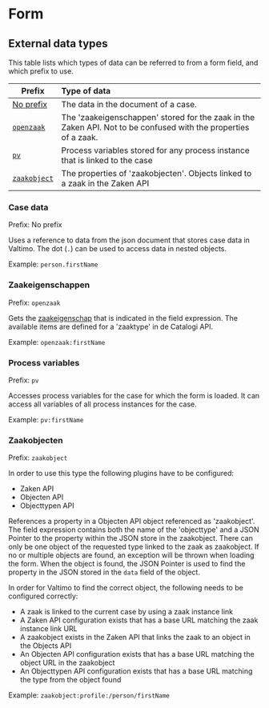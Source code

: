 # Form

## External data types

This table lists which types of data can be referred to from a form field, and which prefix to use.

| Prefix                           | Type of data                                                                                                    |
|----------------------------------|:----------------------------------------------------------------------------------------------------------------|
| [No prefix](#case-data)          | The data in the document of a case.                                                                             |
| [`openzaak`](#zaakeigenschappen) | The 'zaakeigenschappen' stored for the zaak in the Zaken API. Not to be confused with the properties of a zaak. |
| [`pv`](#process-variables)       | Process variables stored for any process instance that is linked to the case                                    |
| [`zaakobject`](#zaakobjecten)    | The properties of 'zaakobjecten'. Objects linked to a zaak in the Zaken API                                     |


### Case data
Prefix: No prefix

Uses a reference to data from the json document that stores case data in Valtimo. The dot (`.`) can be used to access
data in nested objects.

Example: `person.firstName`

### Zaakeigenschappen
Prefix: `openzaak`

Gets the [zaakeigenschap](https://zaken-api.vng.cloud/api/v1/schema/#operation/zaakeigenschap_list) that is indicated in 
the field expression. The available items are defined for a 'zaaktype' in de Catalogi API.

Example: `openzaak:firstName`

### Process variables
Prefix: `pv`

Accesses process variables for the case for which the form is loaded. It can access all variables of all process 
instances for the case. 

Example: `pv:firstName`

### Zaakobjecten
Prefix: `zaakobject`

In order to use this type the following plugins have to be configured:
- Zaken API
- Objecten API
- Objecttypen API

References a property in a Objecten API object referenced as 'zaakobject'. The field expression contains both the name 
of the 'objecttype' and a JSON Pointer to the property within the JSON store in the zaakobject. There can only be one
object of the requested type linked to the zaak as zaakobject. If no or multiple objects are found,
an exception will be thrown when loading the form. When the object is found, the JSON Pointer is used to find the
property in the JSON stored in the `data` field of the object.

In order for Valtimo to find the correct object, the following needs to be configured correctly:
- A zaak is linked to the current case by using a zaak instance link
- A Zaken API configuration exists that has a base URL matching the zaak instance link URL
- A zaakobject exists in the Zaken API that links the zaak to an object in the Objects API
- An Objecten API configuration exists that has a base URL matching the object URL in the zaakobject
- An Objecttypen API configuration exists that has a base URL matching the type from the object found

Example: `zaakobject:profile:/person/firstName`
